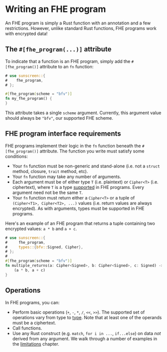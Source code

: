 # Writing an FHE program

An FHE program is simply a Rust function with an annotation and a few restrictions. However, unlike standard Rust functions, FHE programs work with encrypted data!

## The `#[fhe_program(...)]` attribute
To indicate that a function is an FHE program, simply add the `#[fhe_program()]` attribute to an `fn` function:

```rust
# use sunscreen::{
#    fhe_program,
# };

#[fhe_program(scheme = "bfv")]
fn my_fhe_program() {
}
```

This attribute takes a single `scheme` argument. Currently, this argument value should always be `"bfv"`, our supported FHE scheme.

## FHE program interface requirements

FHE programs implement their logic in the `fn` function beneath the `#[fhe_program()]` attribute. The function you write must satisfy some conditions:

* Your `fn` function must be non-generic and stand-alone (i.e. not a `struct` method, closure, `trait` method, etc).
* Your `fn` function may take any number of arguments.
* Each argument must be of either type `T` (i.e. plaintext) or `Cipher<T>` (i.e. ciphertext), where `T` is a type [supported](../types/types.md) in FHE programs. Every argument need not be the same `T`.
* Your `fn` function must return either a `Cipher<T>` or a tuple of `(Cipher<T1>, Cipher<T2>, ...)` values (i.e. return values are always encrypted). As with arguments, types must be supported in FHE programs.

Here's an example of an FHE program that returns a tuple containing two encrypted values: `a * b` and `a + c`.

```rust
# use sunscreen::{
#     fhe_program,
#     types::{bfv::Signed, Cipher},
# };
#
#[fhe_program(scheme = "bfv")]
fn multiple_returns(a: Cipher<Signed>, b: Cipher<Signed>, c: Signed) -> (Cipher<Signed>, Cipher<Signed>) {
    (a * b, a + c)
}
```

## Operations
In FHE programs, you can:
* Perform basic operations (`+`, `-`, `*`, `/`, `<<`, `>>`). The supported set of operations vary from type to [type](../types/types.md). Note that at least one of the operands must be a ciphertext.
* Call functions.
* Use any Rust construct (e.g. `match`, `for i in ...`, `if...else`) on data *not* derived from any argument. We walk through a number of examples in the [limitations](./limitations.md#branching-restricted-to-constant-expressions) chapter.
